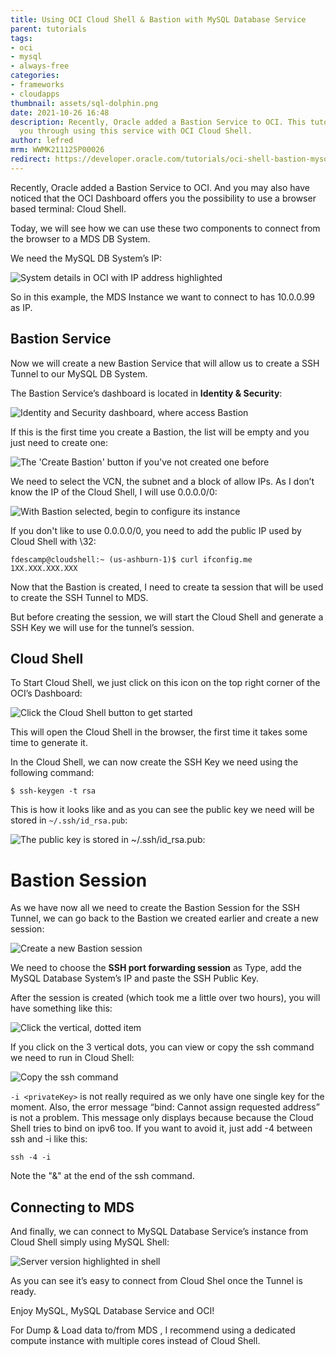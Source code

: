 ```yaml
---
title: Using OCI Cloud Shell & Bastion with MySQL Database Service
parent: tutorials
tags:
- oci
- mysql
- always-free
categories:
- frameworks
- cloudapps
thumbnail: assets/sql-dolphin.png
date: 2021-10-26 16:48
description: Recently, Oracle added a Bastion Service to OCI. This tutorial walks
  you through using this service with OCI Cloud Shell.
author: lefred
mrm: WWMK211125P00026
redirect: https://developer.oracle.com/tutorials/oci-shell-bastion-mysql/
---
```


Recently, Oracle added a Bastion Service to OCI. And you may also have noticed that the OCI Dashboard offers you the possibility to use a browser based terminal: Cloud Shell.

Today, we will see how we can use these two components to connect from the browser to a MDS DB System.

We need the MySQL DB System’s IP:

![System details in OCI with IP address highlighted](assets/system-details-IP.png)

So in this example, the MDS Instance we want to connect to has 10.0.0.99 as IP.

## Bastion Service

Now we will create a new Bastion Service that will allow us to create a SSH Tunnel to our MySQL DB System.

The Bastion Service’s dashboard is located in **Identity & Security**:

![Identity and Security dashboard, where access Bastion](assets/identity-security-dash.png)

If this is the first time you create a Bastion, the list will be empty and you just need to create one:

![The 'Create Bastion' button if you've not created one before](assets/create-bastion-button.png)

We need to select the VCN, the subnet and a block of allow IPs. As I don’t know the IP of the Cloud Shell, I will use 0.0.0.0/0:

![With Bastion selected, begin to configure its instance](assets/configuring-bastion.png)

If you don't like to use 0.0.0.0/0, you need to add the public IP used by Cloud Shell with \32:

````
fdescamp@cloudshell:~ (us-ashburn-1)$ curl ifconfig.me
1XX.XXX.XXX.XXX
````

Now that the Bastion is created, I need to create ta session that will be used to create the SSH Tunnel to MDS.

But before creating the session, we will start the Cloud Shell and generate a SSH Key we will use for the tunnel’s session.

## Cloud Shell

To Start Cloud Shell, we just click on this icon on the top right corner of the OCI’s Dashboard:

![Click the Cloud Shell button to get started](assets/cloud-shell-button.png)

This will open the Cloud Shell in the browser, the first time it takes some time to generate it.

In the Cloud Shell, we can now create the SSH Key we need using the following command:

````console
$ ssh-keygen -t rsa
````

This is how it looks like and as you can see the public key we need will be stored in `~/.ssh/id_rsa.pub`:

![The public key is stored in ~/.ssh/id_rsa.pub:](assets/public-key-location.png)

# Bastion Session

As we have now all we need to create the Bastion Session for the SSH Tunnel, we can go back to the Bastion we created earlier and create a new session:

![Create a new Bastion session](assets/create-new-bastion-session.png)

We need to choose the **SSH port forwarding session** as Type, add the MySQL Database System’s IP and paste the SSH Public Key.

After the session is created (which took me a little over two hours), you will have something like this:

![Click the vertical, dotted item](assets/dotted-menu-button.png)

If you click on the 3 vertical dots, you can view or copy the ssh command we need to run in Cloud Shell:

![Copy the ssh command](assets/view-ssh-command.png)

`-i <privateKey>` is not really required as we only have one single key for the moment. Also, the error message “bind: Cannot assign requested address” is not a problem. This message only displays because because the Cloud Shell tries to bind on ipv6 too. If you want to avoid it, just add -4 between ssh and -i like this: 

```console
ssh -4 -i
```

Note the "&" at the end of the ssh command.

## Connecting to MDS

And finally, we can connect to MySQL Database Service’s instance from Cloud Shell simply using MySQL Shell:

![Server version highlighted in shell](assets/cloud-connect-from-shell.png)

As you can see it’s easy to connect from Cloud Shel once the Tunnel is ready.

Enjoy MySQL, MySQL Database Service and OCI!

For Dump & Load data to/from MDS , I recommend using a dedicated compute instance with multiple cores instead of Cloud Shell.
